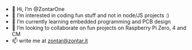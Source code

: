 - 👋 Hi, I’m @ZontarOne
- 👀 I’m interested in coding fun stuff and not in node/JS projects :)
- 🌱 I’m currently learning embedded programming and PCB design
- 💞️ I’m looking to collaborate on fun projects on Raspberry Pi Zero, 4 and CM
- 📫 write me at zontar@zontar.it

<!---
ZontarOne/ZontarOne is a ✨ special ✨ repository because its `README.md` (this file) appears on your GitHub profile.
You can click the Preview link to take a look at your changes.
--->
